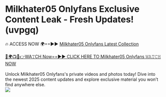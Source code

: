 # Milkhater05 Onlyfans Exclusive Content Leak - Fresh Updates! (uvpgq)

🔥 ACCESS NOW 🌍==►► <a href="https://tinyurl.com/kvy9nzfs" rel="nofollow">Milkhater05 Onlyfans Latest Collection</a>
<br><br>
[🔴🌍📺📱👉WA𝚃CH Now==►► CLICK HERE TO Milkhater05 Onlyfans 𝚆𝙰𝚃𝙲𝙷 NOW](https://tinyurl.com/kvy9nzfs)
<br><br>
Unlock Milkhater05 Onlyfans's private videos and photos today! Dive into the newest 2025 content updates and explore exclusive material you won’t find anywhere else.
<br>
<a href="https://tinyurl.com/kvy9nzfs" rel="nofollow" data-target="animated-image.originalLink"><img src="https://camo.githubusercontent.com/8a4f000d20f83aca3bf7ec5f350d767afa0574a8a352519fd8cfa583a6f93a33/68747470733a2f2f692e696d6775722e636f6d2f644a486b345a712e676966" data-canonical-src="https://i.imgur.com/dJHk4Zq.gif" style="max-width: 100%; display: inline-block;" data-target="animated-image.originalImage"></a>
<br>
